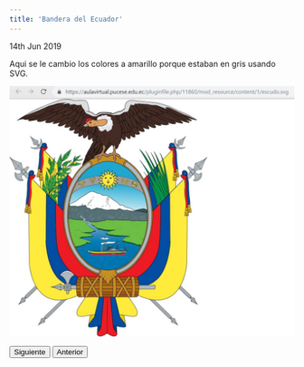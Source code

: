 ```yaml
---
title: 'Bandera del Ecuador'
---
```


 <p><time class="dt-published" datetime="2019-06-14T12:23:40-08:00">
<i class="fa fa-calendar"></i> 14th Jun 2019
</time></p>
        
Aqui se le cambio los colores a amarillo porque estaban en gris usando SVG.

![](imagenes%20del%20escudo%20%282%29.jpg)

<button onclick="location.href='https://alejandramontenegro.com/temas-or-tareas/svg'">Siguiente</button>
<button onclick="location.href='https://alejandramontenegro.com/temas-or-tareas/relog-pero-invertido'">Anterior</button>
